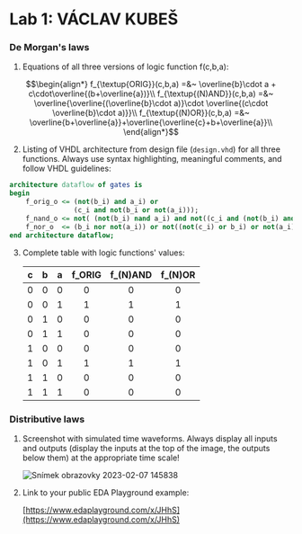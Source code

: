 # Lab 1: VÁCLAV KUBEŠ

### De Morgan's laws

1. Equations of all three versions of logic function f(c,b,a):

```math
\begin{align*}
f_{\textup{ORIG}}(c,b,a) =&~ \overline{b}\cdot a + c\cdot\overline{(b+\overline{a})}\\
f_{\textup{(N)AND}}(c,b,a) =&~ \overline{\overline{(\overline{b}\cdot a)}\cdot \overline{(c\cdot \overline{b}\cdot a)}}\\
f_{\textup{(N)OR}}(c,b,a) =&~ \overline{b+\overline{a}}+\overline{\overline{c}+b+\overline{a}}\\
\end{align*}
```

2. Listing of VHDL architecture from design file (`design.vhd`) for all three functions. Always use syntax highlighting, meaningful comments, and follow VHDL guidelines:

```vhdl
architecture dataflow of gates is
begin
    f_orig_o <= (not(b_i) and a_i) or
                (c_i and not(b_i or not(a_i)));
    f_nand_o <= not( (not(b_i) nand a_i) and not((c_i and (not(b_i) and a_i)))); 
    f_nor_o  <= (b_i nor not(a_i)) or not((not(c_i) or b_i) or not(a_i)); 
end architecture dataflow;
```

3. Complete table with logic functions' values:

   | **c** | **b** |**a** | **f_ORIG** | **f_(N)AND** | **f_(N)OR** |
   | :-: | :-: | :-: | :-: | :-: | :-: |
   | 0 | 0 | 0 | 0 | 0 | 0 |
   | 0 | 0 | 1 | 1 | 1 | 1 |
   | 0 | 1 | 0 | 0 | 0 | 0 |
   | 0 | 1 | 1 | 0 | 0 | 0 |
   | 1 | 0 | 0 | 0 | 0 | 0 |
   | 1 | 0 | 1 | 1 | 1 | 1 |
   | 1 | 1 | 0 | 0 | 0 | 0 |
   | 1 | 1 | 1 | 0 | 0 | 0 |

### Distributive laws

1. Screenshot with simulated time waveforms. Always display all inputs and outputs (display the inputs at the top of the image, the outputs below them) at the appropriate time scale!

   ![Snímek obrazovky 2023-02-07 145838](https://user-images.githubusercontent.com/124675800/217268173-718b2047-48f1-4a81-b62b-7d75ad3e471d.png)

2. Link to your public EDA Playground example:

   [https://www.edaplayground.com/x/JHhS](https://www.edaplayground.com/x/JHhS)
